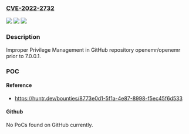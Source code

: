 ### [CVE-2022-2732](https://cve.mitre.org/cgi-bin/cvename.cgi?name=CVE-2022-2732)
![](https://img.shields.io/static/v1?label=Product&message=openemr%2Fopenemr&color=blue)
![](https://img.shields.io/static/v1?label=Version&message=n%2Fa&color=blue)
![](https://img.shields.io/static/v1?label=Vulnerability&message=CWE-269%20Improper%20Privilege%20Management&color=brighgreen)

### Description

Improper Privilege Management in GitHub repository openemr/openemr prior to 7.0.0.1.

### POC

#### Reference
- https://huntr.dev/bounties/8773e0d1-5f1a-4e87-8998-f5ec45f6d533

#### Github
No PoCs found on GitHub currently.

